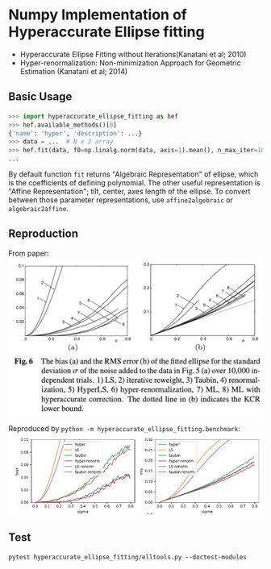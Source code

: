 # Numpy Implementation of Hyperaccurate Ellipse fitting

- Hyperaccurate Ellipse Fitting without Iterations(Kanatani et al; 2010)
- Hyper-renormalization: Non-minimization Approach for Geometric Estimation (Kanatani et al; 2014)

## Basic Usage

```python
>>> import hyperaccurate_ellipse_fitting as hef
>>> hef.available_methods()[0]
{'name': 'hyper', 'description': ...}
>>> data = ...  # N x 2 array
>>> hef.fit(data, f0=np.linalg.norm(data, axis=1).mean(), n_max_iter=100)
...
```

By default function `fit` returns "Algebraic Representation" of ellipse,
which is the coefficients of defining polynomial.
The other useful representation is "Affine Representation"; tilt, center, axes length of the ellipse.
To convert between those parameter representations, use `affine2algebraic` or `algebraic2affine`.

## Reproduction

From paper:
![bias_and_rms_cite.png](bias_and_rms_cite.png)

Reproduced by `python -m hyperaccurate_ellipse_fitting.benchmark`:
![bias_and_rms.png](bias_and_rms.png)

## Test

`pytest hyperaccurate_ellipse_fitting/elltools.py --doctest-modules`
